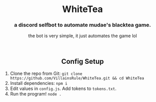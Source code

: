 <div align='center'>
    <h1>WhiteTea</h1>
    <h3>a discord selfbot to automate mudae's blacktea game.</h3>
    <p>the bot is very simple, it just automates the game lol</p>
    <br>
    <h2>Config Setup</h2>
</div>

1. Clone the repo from Git: `git clone https://github.com/VillainsRule/WhiteTea.git && cd WhiteTea`
2. Install dependencies: `npm i`
3. Edit values in `config.js`. Add tokens to `tokens.txt`.
4. Run the program! `node .`
